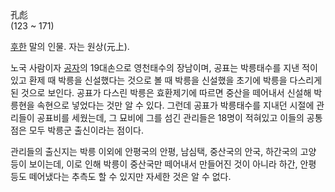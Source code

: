 孔彪  
(123 ~ 171)

[후한](%ED%9B%84%ED%95%9C.md) 말의 인물. 자는 원상(元上).

노국 사람이자 [공자](%EA%B3%B5%EC%9E%90.md)의 19대손으로 영천태수의 장남이며, 공표는 박릉태수를 지낸 적이 있고
환제 때 박릉을 신설했다는 것으로 볼 때 박릉을 신설했을 초기에 박릉을 다스리게 된 것으로 보인다. 공표가 다스린 박릉은 효환제기에 따르면
중산을 떼어내서 신설해 박릉현을 속현으로 넣었다는 것만 알 수 있다. 그런데 공표가 박릉태수를 지내던 시절에 관리들이 공표비를 세웠는데, 그
묘비에 그를 섬긴 관리들은 18명이 적혀있고 이들의 공통점은 모두 박릉군 출신이라는 점이다.

관리들의 출신지는 박릉 이외에 안평국의 안평, 남심택, 중산국의 안국, 하간국의 고양 등이 보이는데, 이로 인해 박릉이 중산국만 떼어내서
만들어진 것이 아니라 하간, 안평 등도 떼어냈다는 추측도 할 수 있지만 자세한 것은 알 수 없다.

